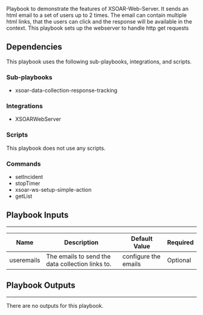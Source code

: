 Playbook to demonstrate the features of XSOAR-Web-Server. It sends an html email to a set of users up to 2 times. The email can contain multiple html links, that the users can click and the response will be available in the context. This playbook sets up the webserver to handle http get requests


## Dependencies
This playbook uses the following sub-playbooks, integrations, and scripts.

### Sub-playbooks
* xsoar-data-collection-response-tracking

### Integrations
* XSOARWebServer

### Scripts
This playbook does not use any scripts.

### Commands
* setIncident
* stopTimer
* xsoar-ws-setup-simple-action
* getList

## Playbook Inputs
---

| **Name** | **Description** | **Default Value** | **Required** |
| --- | --- | --- | --- |
| useremails | The emails to send the data collection links to. | configure the emails | Optional |

## Playbook Outputs
---
There are no outputs for this playbook.
